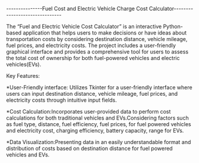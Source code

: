 ---------------Fuel Cost and Electric Vehicle Charge Cost Calculator-------------------------------






The “Fuel and Electric Vehicle Cost Calculator” is an interactive Python-based application that helps users to make decisions or have ideas about transportation costs by considering destination distance, vehicle mileage, fuel prices, and electricity costs. The project includes a user-friendly graphical interface and provides a comprehensive tool for users to assess the total cost of ownership for both fuel-powered vehicles and electric vehicles(EVs).

Key Features:


*User-Friendly interface: Utilizes Tkinter for a user-friendly interface where users can input destination distance, vehicle mileage, fuel prices, and electricity costs through intuitive input fields.


*Cost Calculation:Incorporates user-provided data to perform cost calculations for both traditional vehicles and EVs.Considering factors such as fuel type, distance, fuel efficiency, fuel prices, for fuel powered 
  vehicles and electricity cost, charging efficiency, battery capacity, range for EVs.

  
*Data Visualization:Presenting data in an easily understandable format and distribution of costs based on destination distance for fuel powered vehicles and EVs.

